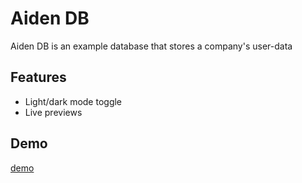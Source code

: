 
# Aiden DB

Aiden DB is an example database that stores a company's user-data



## Features

- Light/dark mode toggle
- Live previews


## Demo

[demo](https://commondrop.github.io/AidenDB/#)

